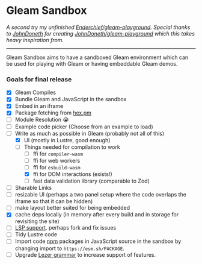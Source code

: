 # Gleam Sandbox

*A second try my unfinished [Enderchief/gleam-playground](https://github.com/Enderchief/gleam-remote-compiler/tree/master/packages/gleam-playground).
Special thanks to [JohnDoneth](https://github.com/JohnDoneth) for creating [JohnDoneth/gleam-playground](https://github.com/JohnDoneth/gleam-playground) which 
this takes heavy inspiration from.*

---

Gleam Sandbox aims to have a sandboxed Gleam environment which can be used for playing with Gleam or having embeddable Gleam demos.


### Goals for final release
- [x] Gleam Compiles
- [x] Bundle Gleam and JavaScript in the sandbox
- [x] Embed in an iframe
- [x] Package fetching from [hex.pm](https://hex.pm)
- [ ] Module Resolution :sob:
- [ ] Example code picker (Choose from an example to load)
- [ ] Write as much as possible in Gleam (probably not all of this)
    - [x] UI (mostly in Lustre, good enough)
    - [ ] Things needed for compilation to work
        - [ ] ffi for `compiler-wasm`
        - [ ] ffi for web workers
        - [ ] ffi for `esbuild-wasm`
        - [x] ffi for DOM interactions (exists!)
        - [ ] fast data validation library (comparable to Zod)
- [ ] Sharable Links
- [ ] resizable UI (perhaps a two panel setup where the code overlaps the iframe so that it can be hidden)
- [ ] make layout better suited for being embedded
- [x] cache deps locally (in memory after every build and in storage for revisiting the site)
- [ ] [LSP support](https://github.com/FurqanSoftware/codemirror-languageserver). perhaps fork and fix issues
- [ ] Tidy Lustre code
- [ ] Import code [npm](https://npmjs.com) packages in JavaScript source in the sandbox by changing import to `https://esm.sh/PACKAGE`.
- [ ] Upgrade [Lezer grammar](https://npmjs.com/package/@exercism/codemirror-lang-gleam) to increase support of features.
